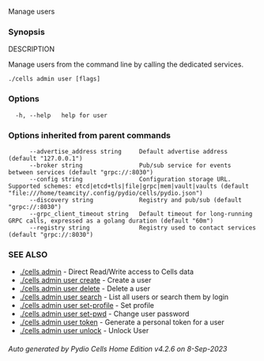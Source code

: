 Manage users

### Synopsis


DESCRIPTION

  Manage users from the command line by calling the dedicated services.


```
./cells admin user [flags]
```

### Options

```
  -h, --help   help for user
```

### Options inherited from parent commands

```
      --advertise_address string     Default advertise address (default "127.0.0.1")
      --broker string                Pub/sub service for events between services (default "grpc://:8030")
      --config string                Configuration storage URL. Supported schemes: etcd|etcd+tls|file|grpc|mem|vault|vaults (default "file:///home/teamcity/.config/pydio/cells/pydio.json")
      --discovery string             Registry and pub/sub (default "grpc://:8030")
      --grpc_client_timeout string   Default timeout for long-running GRPC calls, expressed as a golang duration (default "60m")
      --registry string              Registry used to contact services (default "grpc://:8030")
```

### SEE ALSO

* [./cells admin](./cells-admin)	 - Direct Read/Write access to Cells data
* [./cells admin user create](./cells-admin-user-create)	 - Create a user
* [./cells admin user delete](./cells-admin-user-delete)	 - Delete a user
* [./cells admin user search](./cells-admin-user-search)	 - List all users or search them by login
* [./cells admin user set-profile](./cells-admin-user-set-profile)	 - Set profile
* [./cells admin user set-pwd](./cells-admin-user-set-pwd)	 - Change user password
* [./cells admin user token](./cells-admin-user-token)	 - Generate a personal token for a user
* [./cells admin user unlock](./cells-admin-user-unlock)	 - Unlock User

###### Auto generated by Pydio Cells Home Edition v4.2.6 on 8-Sep-2023

